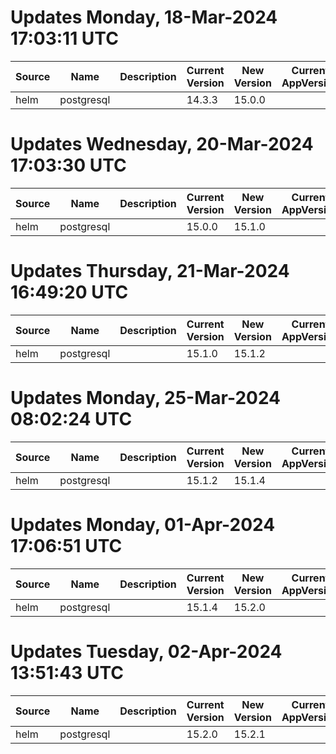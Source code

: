 # Updates Monday, 18-Mar-2024 17:03:11 UTC
| Source | Name       | Description | Current Version | New Version | Current AppVersion | New AppVersion | Reference                          |
| ------ | ---------- | ----------- | --------------- | ----------- | ------------------ | -------------- | ---------------------------------- |
| helm   | postgresql |             | 14.3.3          | 15.0.0      |                    | 16.2.0         | https://charts.bitnami.com/bitnami |

# Updates Wednesday, 20-Mar-2024 17:03:30 UTC
| Source | Name       | Description | Current Version | New Version | Current AppVersion | New AppVersion | Reference                          |
| ------ | ---------- | ----------- | --------------- | ----------- | ------------------ | -------------- | ---------------------------------- |
| helm   | postgresql |             | 15.0.0          | 15.1.0      |                    | 16.2.0         | https://charts.bitnami.com/bitnami |

# Updates Thursday, 21-Mar-2024 16:49:20 UTC
| Source | Name       | Description | Current Version | New Version | Current AppVersion | New AppVersion | Reference                          |
| ------ | ---------- | ----------- | --------------- | ----------- | ------------------ | -------------- | ---------------------------------- |
| helm   | postgresql |             | 15.1.0          | 15.1.2      |                    | 16.2.0         | https://charts.bitnami.com/bitnami |

# Updates Monday, 25-Mar-2024 08:02:24 UTC
| Source | Name       | Description | Current Version | New Version | Current AppVersion | New AppVersion | Reference                          |
| ------ | ---------- | ----------- | --------------- | ----------- | ------------------ | -------------- | ---------------------------------- |
| helm   | postgresql |             | 15.1.2          | 15.1.4      |                    | 16.2.0         | https://charts.bitnami.com/bitnami |

# Updates Monday, 01-Apr-2024 17:06:51 UTC
| Source | Name       | Description | Current Version | New Version | Current AppVersion | New AppVersion | Reference                          |
| ------ | ---------- | ----------- | --------------- | ----------- | ------------------ | -------------- | ---------------------------------- |
| helm   | postgresql |             | 15.1.4          | 15.2.0      |                    | 16.2.0         | https://charts.bitnami.com/bitnami |

# Updates Tuesday, 02-Apr-2024 13:51:43 UTC
| Source | Name       | Description | Current Version | New Version | Current AppVersion | New AppVersion | Reference                          |
| ------ | ---------- | ----------- | --------------- | ----------- | ------------------ | -------------- | ---------------------------------- |
| helm   | postgresql |             | 15.2.0          | 15.2.1      |                    | 16.2.0         | https://charts.bitnami.com/bitnami |

